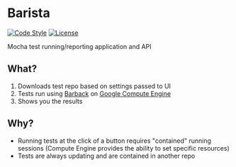 # Barista

[![Code Style][code-style-image]][code-style-url]
[![License][license-image]][license-url]

Mocha test running/reporting application and API

## What?
1. Downloads test repo based on settings passed to UI
1. Tests run using [Barback][barback-url] on [Google Compute Engine][compute-engine-url]
1. Shows you the results

## Why?
* Running tests at the click of a button requires "contained" running sessions (Compute Engine provides the ability to set specific resources)
* Tests are always updating and are contained in another repo

[license-image]: https://img.shields.io/npm/l/barista.svg?style=flat-square
[license-url]: https://github.com/prescottprue/barista/blob/master/LICENSE
[code-style-image]: https://img.shields.io/badge/code%20style-standard-brightgreen.svg?style=flat-square
[code-style-url]: http://standardjs.com/
[barback-url]: https://github.com/prescottprue/barback
[compute-engine-url]: https://console.cloud.google.com/compute
